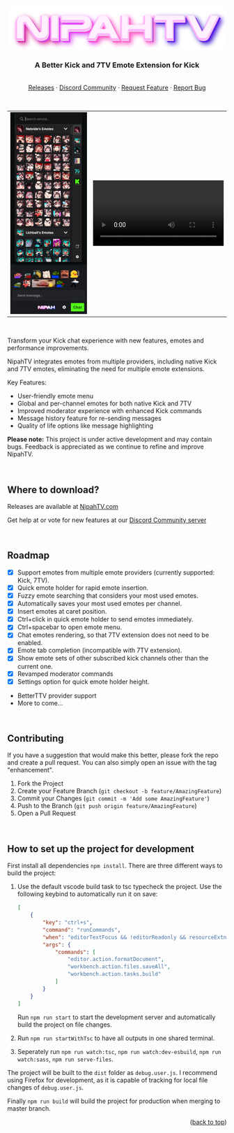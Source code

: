 <a name="readme-top"></a>

<br />
<div align="center">
  <a href="https://nipahtv.com">
    <img src="assets/img/logo_full.png" alt="NipahTV" width="650">
  </a>

  <h3 align="center">A Better Kick and 7TV Emote Extension for Kick</h3>

  <p align="center">
    <br />
    <a href="https://nipahtv.com">Releases</a>
    ·
    <a href="https://discord.gg/KZZZYM6ESs">Discord Community</a>
    ·
    <a href="https://github.com/Xzensi/NipahTV/issues">Request Feature</a>
    ·
    <a href="https://github.com/Xzensi/NipahTV/issues">Report Bug</a>
  </p>
  <br />
  
  <table>
    <tbody>
      <tr>
        <td><img src="demo/screenshot_2.png" /></td>
        <td><video src="https://github.com/Xzensi/NipahTV/assets/14015478/45d492b6-a51c-4a2c-92fe-45aaf3899b81"></video></td>
      </tr>
    </tbody>
  </table>
</div>

<br />

Transform your Kick chat experience with new features, emotes and performance improvements.

NipahTV integrates emotes from multiple providers, including native Kick and 7TV emotes, eliminating the need for multiple emote extensions.

Key Features:

-   User-friendly emote menu
-   Global and per-channel emotes for both native Kick and 7TV
-   Improved moderator experience with enhanced Kick commands
-   Message history feature for re-sending messages
-   Quality of life options like message highlighting

<b>Please note:</b> This project is under active development and may contain bugs. Feedback is appreciated as we continue to refine and improve NipahTV.

<br />

## Where to download?

Releases are available at [NipahTV.com](https://nipahtv.com)

Get help at or vote for new features at our [Discord Community server](https://discord.gg/KZZZYM6ESs)

<br />

## Roadmap

-   [x] Support emotes from multiple emote providers (currently supported: Kick, 7TV).
-   [x] Quick emote holder for rapid emote insertion.
-   [x] Fuzzy emote searching that considers your most used emotes.
-   [x] Automatically saves your most used emotes per channel.
-   [x] Insert emotes at caret position.
-   [x] Ctrl+click in quick emote holder to send emotes immediately.
-   [x] Ctrl+spacebar to open emote menu.
-   [x] Chat emotes rendering, so that 7TV extension does not need to be enabled.
-   [x] Emote tab completion (incompatible with 7TV extension).
-   [x] Show emote sets of other subscribed kick channels other than the current one.
-   [x] Revamped moderator commands
-   [x] Settings option for quick emote holder height.

-   BetterTTV provider support
-   More to come...

<br />

## Contributing

If you have a suggestion that would make this better, please fork the repo and create a pull request. You can also simply open an issue with the tag "enhancement".

1. Fork the Project
2. Create your Feature Branch (`git checkout -b feature/AmazingFeature`)
3. Commit your Changes (`git commit -m 'Add some AmazingFeature'`)
4. Push to the Branch (`git push origin feature/AmazingFeature`)
5. Open a Pull Request

<br />

## How to set up the project for development

First install all dependencies `npm install`. There are three different ways to build the project:

1. Use the default vscode build task to tsc typecheck the project. Use the following keybind to automatically run it on save:

    ```json
    [
    	{
    		"key": "ctrl+s",
    		"command": "runCommands",
    		"when": "editorTextFocus && !editorReadonly && resourceExtname == .ts",
    		"args": {
    			"commands": [
    				"editor.action.formatDocument",
    				"workbench.action.files.saveAll",
    				"workbench.action.tasks.build"
    			]
    		}
    	}
    ]
    ```

    Run `npm run start` to start the development server and automatically build the project on file changes.

2. Run `npm run startWithTsc` to have all outputs in one shared terminal.

3. Seperately run `npm run watch:tsc`, `npm run watch:dev-esbuild`, `npm run watch:sass`, `npm run serve-files`.

The project will be built to the `dist` folder as `debug.user.js`. I recommend using Firefox for development, as it is capable of tracking for local file changes of `debug.user.js`.

Finally `npm run build` will build the project for production when merging to master branch.

<p align="right">(<a href="#readme-top">back to top</a>)</p>
